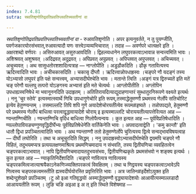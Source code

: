 ```yaml
---
index: 7.4.81
sutra: स्रवतिशृणोतिद्रवतिप्रवतिप्लवतिच्यवतीनां वा

---
```

_स्रवतिशृणोतिद्रवतिप्रवतिप्लवतिच्यवतीनां वा_ - रुआवतिशृणोति । अपर इत्यनुवर्तते, न तु पुयण्जीति, पवर्गजकारयोरसंभवात्,रुआवत्यादौ यणः सत्त्वेऽप्यव्यभिचारात् । तदाह  —  अवर्णपरे धात्वक्षरे इति । अक्षरशब्दो वर्णपरः । असिरुआवत् असुरुआवदिति । द्विहल्व्यधानेन लघुपरकत्वाऽभावान्न सन्वत्त्वमिति भावः । अशिश्रवत् अशुश्रवत् ।अदिद्रवत् अदुद्रवत् । अपिप्रवत् अपुप्रवत् । अपिप्लवत् अपुप्लवत् । अचिच्यवत् ।अचुच्यवत् । अथ सासुधतोरशशादित्यत्राह —  नाग्लोपीति । अडुढौकदिति । ढौकृ गतावित्यस्य ऋदित्त्वादिति भावः । अचीचकासदिति । चकासृ दीप्तौ । ऋदित्त्वान्नोपधाह्रस्वः ।चङ्परे णौ यदङ्गं तस्य योऽभ्यासो लघुपर॑ इति पक्षे सन्वत्त्वम्, अभ्यासदीर्घश्चेति भावः । मतान्ते त्विति ।अङ्गं यत्र द्विरुच्यते॑ इति मते॑ चङ् परेणौ यल्लघु तत्परो योऽङगस्य अभ्यास॑ इति मते चेत्यर्थः । आग्लोपीतीति । अग्लोपिन उपधाह्यस्वनिषेधे मा भवानूननदिति उदाहृतम् । अतितिरायदित्याद्युदाहणान्तरं सुब्धातुरनिरूपणे वक्ष्यते इत्यर्थः । ननु 'चुर स्तेये' इत्यस्मात्स्वार्थे णिचि उपधागुणेचोरि इति रूपम्,तस्माद्धेतुमण्णौ प्रथमस्य णेर्लोपे सतिचोरिट इत्येव हेतुण्ण्यन्तम् । तसमाल्लटि तिपि शपि गुणे अयादेशेचोरयती॑त्येव रूपम#इष्यते । तन्नोपपद्यते, हेतुमण्णौ परे प्रथमस्य णेर्लोपं बाधित्वा परत्वाद्वृद्धावायादेशे चोराय् इ इत्यस्माल्लटि चोराययतीत्यापत्तेरित्यत आह —  ण्यन्ताण्णिचीति । ण्यन्ताण्णिचि वृदिंध बाधित्वा णिलोपैत्यन्वयः । कुत इत्यत आह —  पूर्वविप्रतिषेधादिति ।ण्यल्लोपावियङ्यण्गुणवृद्धिदीर्घेभ्यः पूर्वविप्रतिषेधेने॑ति वार्तिकेनेति भावः । अपवादत्वाद्वेति । 'कमु कान्तौ' इति धातौ द्विधा प्रपञ्चितत्वादिति भावः । अथ ण्यन्ताण्णौ ततो हेतुमण्णेर्लोपे चुरित्यस्य द्वित्वे सन्वद्भावविषयत्वाह —  दीर्घो लघोरिति । तथा च अचूचुरदिति सिद्धम् । ननु उपदाह्रस्वोऽभ्यासदीर्घश्चेति द्वयमपि चङ्परे णौ विहितं, तदुभयमप्यत्र प्रत्ययलक्षणमाश्रित्य प्रथमणिचमादाय न संभवति, तस्य द्वितीयणिचा व्यवहितत्वेन चङ्परकत्वाऽभावात् । नापि द्वितीयणिचमादायतदुभयसंभवः, द्वितीयणिच्प्रकृतेः प्रथमसंभवो न शङ्क्य इत्यर्थः । कुत इत्यत आह —  ण्याकृतिनिर्देशादिति ।चङ्परे णा॑वित्यत्र णावित्यस्य चङ्परकमित्वजात्याश्रयैकाऽनेकणिज्व्यक्तिपरकत्वं विवक्षितम् । तथा च णिद्वयस्य चङ्परकत्वाऽभावेऽपि णित्वस्य चङ्परकत्वमस्तीति ह्यस्वदीर्घयोरस्ति प्रवृत्तिरिति भावः । अत्र जातिन#इर्देशोऽयुक्त इति शब्देन्दुशेखरे प्रपञ्चितम् ।टु ओ इआ गतिवृद्धयोः॑ अस्माद्धेतुमण्णौ वृद्ध्यायादेशयोः आआयीत्यस्माल्लडादौ आआययतीति रूपम् । लुङि चङि अइआ इ अ त् इति स्थिते विशेषमाह —  